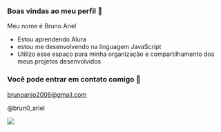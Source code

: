 ### Boas vindas ao meu perfil 💙

Meu nome é Bruno Ariel 

- Estou aprendendo Alura
- estou me desenvolvendo na linguagem JavaScript
- Utilizo esse espaço para minha organização e compartilhamento dos meus projetos desenvolvidos

### Você pode entrar em contato comigo 📧

brunoanjo2006@gmail.com

@brun0_ariel

![](https://media.tenor.com/7GyHsInT8uoAAAAM/naruto.gif)



